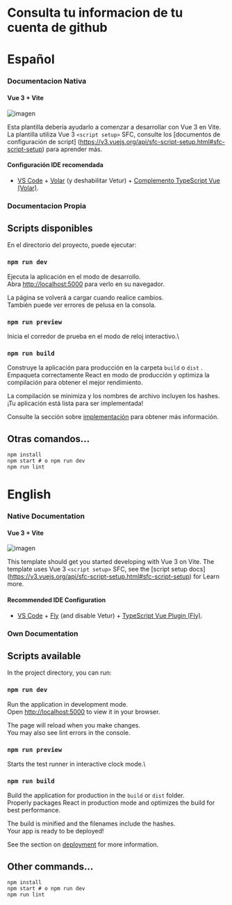 # Consulta tu informacion de tu cuenta de github
# Español
### Documentacion Nativa
#### Vue 3 + Vite

![imagen](https://miro.medium.com/max/1400/1*C8xdSMN_IkeXDsTLt6EACA.png)

Esta plantilla debería ayudarlo a comenzar a desarrollar con Vue 3 en Vite. La plantilla utiliza Vue 3 `<script setup>` SFC, consulte los [documentos de configuración de script] (https://v3.vuejs.org/api/sfc-script-setup.html#sfc-script-setup) para aprender más.

#### Configuración IDE recomendada

- [VS Code](https://code.visualstudio.com/) + [Volar](https://marketplace.visualstudio.com/items?itemName=Vue.volar) (y deshabilitar Vetur) + [Complemento TypeScript Vue (Volar)](https://marketplace.visualstudio.com/items?itemName=Vue.vscode-typescript-vue-plugin).

### Documentacion Propia

## Scripts disponibles

En el directorio del proyecto, puede ejecutar:

### `npm run dev`

Ejecuta la aplicación en el modo de desarrollo.\
Abra [http://localhost:5000](http://localhost:3000) para verlo en su navegador.

La página se volverá a cargar cuando realice cambios.\
También puede ver errores de pelusa en la consola.

### `npm run preview`

Inicia el corredor de prueba en el modo de reloj interactivo.\

### `npm run build`

Construye la aplicación para producción en la carpeta `build` o `dist` .\
Empaqueta correctamente React en modo de producción y optimiza la compilación para obtener el mejor rendimiento.

La compilación se minimiza y los nombres de archivo incluyen los hashes.\
¡Tu aplicación está lista para ser implementada!

Consulte la sección sobre [implementación](https://facebook.github.io/create-react-app/docs/deployment) para obtener más información.

## Otras comandos...
```shell
npm install
npm start # o npm run dev
npm run lint
```

# English

### Native Documentation
#### Vue 3 + Vite

![imagen](https://miro.medium.com/max/1400/1*C8xdSMN_IkeXDsTLt6EACA.png)

This template should get you started developing with Vue 3 on Vite. The template uses Vue 3 `<script setup>` SFC, see the [script setup docs] (https://v3.vuejs.org/api/sfc-script-setup.html#sfc-script-setup) for Learn more.

#### Recommended IDE Configuration

- [VS Code](https://code.visualstudio.com/) + [Fly](https://marketplace.visualstudio.com/items?itemName=Vue.fly) (and disable Vetur) + [TypeScript Vue Plugin (Fly)](https://marketplace.visualstudio.com/items?itemName=Vue.vscode-typescript-vue-plugin).

### Own Documentation

## Scripts available

In the project directory, you can run:

### `npm run dev`

Run the application in development mode.\
Open [http://localhost:5000](http://localhost:3000) to view it in your browser.

The page will reload when you make changes.\
You may also see lint errors in the console.

### `npm run preview`

Starts the test runner in interactive clock mode.\

### `npm run build`

Build the application for production in the `build` or `dist` folder.\
Properly packages React in production mode and optimizes the build for best performance.

The build is minified and the filenames include the hashes.\
Your app is ready to be deployed!

See the section on [deployment](https://facebook.github.io/create-react-app/docs/deployment) for more information.

## Other commands...

```shell
npm install
npm start # o npm run dev
npm run lint
```
